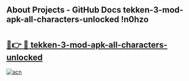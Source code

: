 ## About Projects - GitHub Docs tekken-3-mod-apk-all-characters-unlocked !n0hzo

# <h2><a href="https://andorid.site?title=tekken-3-mod-apk-all-characters-unlocked&ref=14PRO">🔗👉 🔴 tekken-3-mod-apk-all-characters-unlocked</a></h2>

[![acn](https://github.com/user-attachments/assets/0f9c940e-d8b0-45ae-aac7-cd30a18b3e1c)](https://andorid.site?title=tekken-3-mod-apk-all-characters-unlocked&ref=14PRO)

